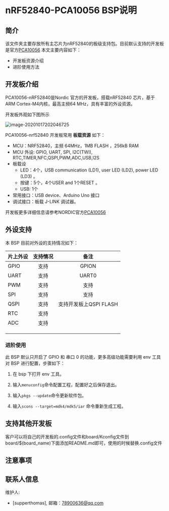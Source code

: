 # nRF52840-PCA10056 BSP说明

## 简介

该文件夹主要存放所有主芯片为nRF52840的板级支持包。目前默认支持的开发板是官方[PCA10056](https://www.nordicsemi.com/Software-and-tools/Development-Kits/nRF52840-DK)
本文主要内容如下：

- 开发板资源介绍
- 进阶使用方法

## 开发板介绍

PCA10056-nRF52840是Nordic 官方的开发板，搭载nRF52840 芯片，基于ARM Cortex-M4内核，最高主频64 MHz，具有丰富的外设资源。

开发板外观如下图所示

![image-20201017202046725](../docs/images/nrf52840.png)

PCA10056-nrf52840 开发板常用 **板载资源** 如下：

- MCU：NRF52840，主频 64MHz，1MB FLASH ，256kB RAM
- MCU 外设: GPIO, UART, SPI, I2C(TWI), RTC,TIMER,NFC,QSPI,PWM,ADC,USB,I2S
- 板载设
  - LED：4个，USB communication (LD1), user LED (LD2), power LED (LD3) 。
  - 按键：5个，4个USER and 1个RESET 。
  - USB:   1个
- 常用接口：USB device、Arduino Uno 接口
- 调试接口：板载 J-LINK 调试器。

开发板更多详细信息请参考NORDIC官方[PCA10056](https://www.nordicsemi.com/Software-and-tools/Development-Kits/nRF52840-DK)



## 外设支持

本 BSP 目前对外设的支持情况如下：

| **片上外设** | **支持情况** |        **备注**        |
| :----------- | :----------: | :--------------------: |
| GPIO         |     支持     |         GPION          |
| UART         |     支持     |         UART0          |
| PWM          |     支持     |          支持          |
| SPI          |     支持     |          支持          |
| QSPI         |     支持     | 支持开发板上QSPI FLASH |
| RTC          |     支持     |                        |
| ADC          |     支持     |                        |
|              |              |                        |
|              |              |                        |
|              |              |                        |



### 进阶使用

此 BSP 默认只开启了 GPIO 和 串口 0 的功能，更多高级功能需要利用 env 工具对 BSP 进行配置，步骤如下：

1. 在 bsp 下打开 env 工具。

2. 输入`menuconfig`命令配置工程，配置好之后保存退出。

3. 输入`pkgs --update`命令更新软件包。

4. 输入`scons --target=mdk4/mdk5/iar` 命令重新生成工程。



## 支持其他开发板

客户可以将自己的开发板的.config文件和board/Kconfig文件到board/$(board_name)下面添加README.md即可，使用的时候替换.config文件

## 注意事项

## 联系人信息

维护人:

-  [supperthomas], 邮箱：<78900636@qq.com>